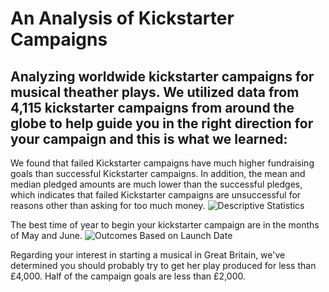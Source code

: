 # An Analysis of Kickstarter Campaigns
Analyzing worldwide kickstarter campaigns for musical theather plays. We utilized data from 4,115 kickstarter campaigns from around the globe to help guide you in the right direction for your campaign and this is what we learned:
---
We found that failed Kickstarter campaigns have much higher fundraising goals than successful Kickstarter campaigns. In addition, the mean and median pledged amounts are much lower than the successful pledges, which indicates that failed Kickstarter campaigns are unsuccessful for reasons other than asking for too much money. 
![Descriptive Statistics](https://gdurl.com/ycy0)

The best time of year to begin your kickstarter campaign are in the months of May and June. 
![Outcomes Based on Launch Date](https://gdurl.com/0dqx)

Regarding your interest in starting a musical in Great Britain, we've determined you should probably try to get her play produced for less than £4,000. Half of the campaign goals are less than £2,000.
